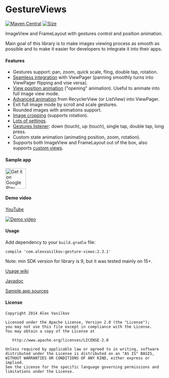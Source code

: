GestureViews
============

[![Maven Central][mvn-img]][mvn-url]
[![Size][size-img]][size-url]

ImageView and FrameLayout with gestures control and position animation.

Main goal of this library is to make images viewing process as smooth as possible and to make it
easier for developers to integrate it into their apps. 

#### Features ####

- Gestures support: pan, zoom, quick scale, fling, double tap, rotation.
- [Seamless integration](https://github.com/alexvasilkov/GestureViews/wiki/Usage#viewpager) with ViewPager (panning smoothly turns into ViewPager flipping and vise versa).
- [View position animation](https://github.com/alexvasilkov/GestureViews/wiki/Basic-animations) ("opening" animation). Useful to animate into full image view mode.
- [Advanced animation](https://github.com/alexvasilkov/GestureViews/wiki/Advanced-animations) from RecyclerView (or ListView) into ViewPager.
- Exit full image mode by scroll and scale gestures.
- Rounded images with animations support. 
- [Image cropping](https://github.com/alexvasilkov/GestureViews/wiki/Image-cropping) (supports rotation).
- [Lots of settings](https://github.com/alexvasilkov/GestureViews/wiki/Settings).
- [Gestures listener](https://github.com/alexvasilkov/GestureViews/wiki/Usage#listeners): down (touch), up (touch), single tap, double tap, long press.
- Custom state animation (animating position, zoom, rotation).
- Supports both ImageView and FrameLayout out of the box, also supports [custom views](https://github.com/alexvasilkov/GestureViews/wiki/Custom-views).

#### Sample app ####

<a href="http://play.google.com/store/apps/details?id=com.alexvasilkov.gestures.sample">
  <img alt="Get it on Google Play" src="https://play.google.com/intl/en_us/badges/images/apps/en-play-badge-border.png" height="64" />
</a>

#### Demo video ####

[YouTube](https://youtu.be/KDJj08qN7n4)

[![Demo video](https://github.com/alexvasilkov/GestureViews/raw/master/sample/art/demo.gif)](https://youtu.be/KDJj08qN7n4)  

#### Usage ####

Add dependency to your `build.gradle` file:

    compile 'com.alexvasilkov:gesture-views:2.3.1'

Note: min SDK version for library is 9, but it was tested mainly on 15+.

[Usage wiki](https://github.com/alexvasilkov/GestureViews/wiki/Usage)

[Javadoc][javadoc-url]

[Sample app sources](https://github.com/alexvasilkov/GestureViews/tree/master/sample)

#### License ####

    Copyright 2014 Alex Vasilkov

    Licensed under the Apache License, Version 2.0 (the "License");
    you may not use this file except in compliance with the License.
    You may obtain a copy of the License at

       http://www.apache.org/licenses/LICENSE-2.0

    Unless required by applicable law or agreed to in writing, software
    distributed under the License is distributed on an "AS IS" BASIS,
    WITHOUT WARRANTIES OR CONDITIONS OF ANY KIND, either express or implied.
    See the License for the specific language governing permissions and
    limitations under the License.

[mvn-url]: https://maven-badges.herokuapp.com/maven-central/com.alexvasilkov/gesture-views
[mvn-img]: https://img.shields.io/maven-central/v/com.alexvasilkov/gesture-views.svg?style=flat-square

[size-url]: http://www.methodscount.com/?lib=com.alexvasilkov%3Agesture-views%3A2.3.1
[size-img]: https://img.shields.io/badge/Methods%20and%20size-1011%20%7C%20133%20KB-e91e63.svg?style=flat-square

[javadoc-url]: http://javadoc.io/doc/com.alexvasilkov/gesture-views
